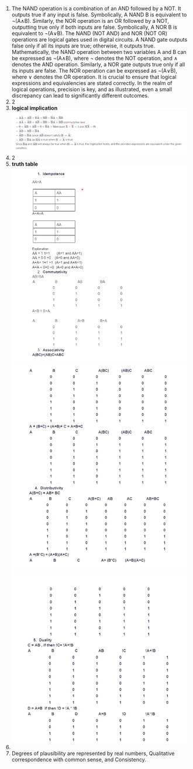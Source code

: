 1. The NAND operation is a combination of an AND followed by a NOT. It outputs true if any input is false. Symbolically, A NAND B is equivalent to ¬(A∧B). Similarly, the NOR operation is an OR followed by a NOT, outputting true only if both inputs are false. Symbolically, A NOR B is equivalent to ¬(A∨B). The NAND (NOT AND) and NOR (NOT OR) operations are logical gates used in digital circuits. A NAND gate outputs false only if all its inputs are true; otherwise, it outputs true. Mathematically, the NAND operation between two variables A and B can be expressed as ¬(A∧B), where ¬ denotes the NOT operation, and ∧ denotes the AND operation. Similarly, a NOR gate outputs true only if all its inputs are false. The NOR operation can be expressed as ¬(A∨B), where ∨ denotes the OR operation. It is crucial to ensure that logical expressions and equivalencies are stated correctly. In the realm of logical operations, precision is key, and as illustrated, even a small discrepancy can lead to significantly different outcomes.  
2. 2
3. **logical implication** ![logical implication ](hw4q3answer.png)  
4. 2  
5.   **truth table** ![truth table](hw4q5answerp1.png)   ![truth table](hw4q5answerp2.png)   ![truth table](hw4q5answerp3.png)  
6. 
7. Degrees of plausibility are represented by real numbers, Qualitative correspondence with common sense, and Consistency.  
